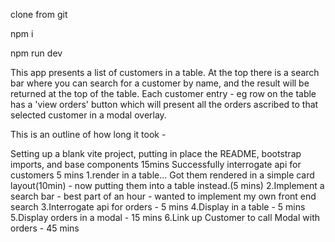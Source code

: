 clone from git

npm i

npm run dev

This app presents a list of customers in a table. At the top there is a search bar where you can search for a customer by name, and the result will be returned at the top of the table. Each customer entry - eg row on the table has a 'view orders' button which will present all the orders ascribed to that selected customer in a modal overlay.

This is an outline of how long it took -

Setting up a blank vite project, putting in place the README, bootstrap imports, and base components 15mins
Successfully interrogate api for customers 5 mins
1.render in a table...
Got them rendered in a simple card layout(10min) - now putting them into a table instead.(5 mins)
2.Implement a search bar - best part of an hour - wanted to implement my own front end search
3.Interrogate api for orders - 5 mins
4.Display in a table - 5 mins
5.Display orders in a modal - 15 mins
6.Link up Customer to call Modal with orders - 45 mins
